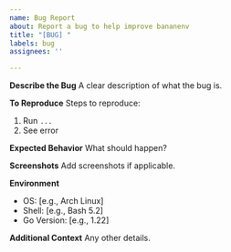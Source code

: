 ```yaml
---
name: Bug Report
about: Report a bug to help improve bananenv
title: "[BUG] "
labels: bug
assignees: ''

---
```


**Describe the Bug**
A clear description of what the bug is.

**To Reproduce**
Steps to reproduce:
1. Run `...`
2. See error

**Expected Behavior**
What should happen?

**Screenshots**
Add screenshots if applicable.

**Environment**
- OS: [e.g., Arch Linux]
- Shell: [e.g., Bash 5.2]
- Go Version: [e.g., 1.22]

**Additional Context**
Any other details.